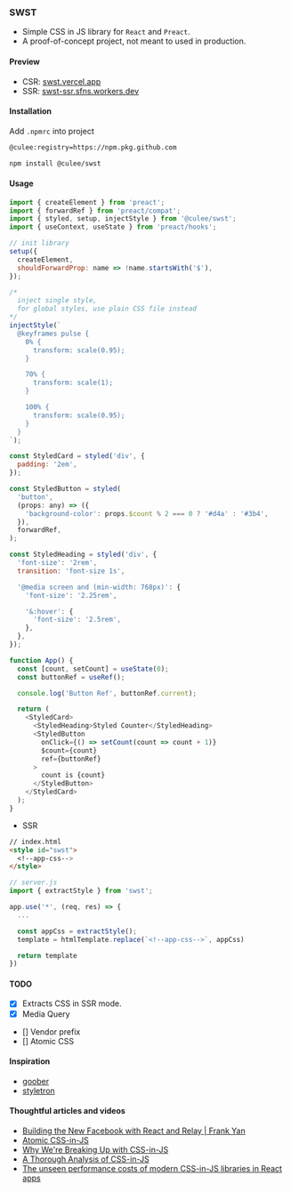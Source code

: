 ### SWST

- Simple CSS in JS library for `React` and `Preact`.
- A proof-of-concept project, not meant to used in production.

#### Preview

- CSR: [swst.vercel.app](https://swst.vercel.app/)
- SSR: [swst-ssr.sfns.workers.dev](https://swst-ssr.sfns.workers.dev/)

#### Installation

Add `.npmrc` into project

```bash
@culee:registry=https://npm.pkg.github.com
```

```bash
npm install @culee/swst
```

#### Usage

```js
import { createElement } from 'preact';
import { forwardRef } from 'preact/compat';
import { styled, setup, injectStyle } from '@culee/swst';
import { useContext, useState } from 'preact/hooks';

// init library
setup({
  createElement,
  shouldForwardProp: name => !name.startsWith('$'),
});

/*
  inject single style,
  for global styles, use plain CSS file instead
*/
injectStyle(`
  @keyframes pulse {
    0% {
      transform: scale(0.95);
    }

    70% {
      transform: scale(1);
    }

    100% {
      transform: scale(0.95);
    }
  }
`);

const StyledCard = styled('div', {
  padding: '2em',
});

const StyledButton = styled(
  'button',
  (props: any) => ({
    'background-color': props.$count % 2 === 0 ? '#d4a' : '#3b4',
  }),
  forwardRef,
);

const StyledHeading = styled('div', {
  'font-size': '2rem',
  transition: 'font-size 1s',

  '@media screen and (min-width: 768px)': {
    'font-size': '2.25rem',

    '&:hover': {
      'font-size': '2.5rem',
    },
  },
});

function App() {
  const [count, setCount] = useState(0);
  const buttonRef = useRef();

  console.log('Button Ref', buttonRef.current);

  return (
    <StyledCard>
      <StyledHeading>Styled Counter</StyledHeading>
      <StyledButton
        onClick={() => setCount(count => count + 1)}
        $count={count}
        ref={buttonRef}
      >
        count is {count}
      </StyledButton>
    </StyledCard>
  );
}
```

- SSR

```html
// index.html
<style id="swst">
  <!--app-css-->
</style>
```

```js
// server.js
import { extractStyle } from 'swst';

app.use('*', (req, res) => {
  ...

  const appCss = extractStyle();
  template = htmlTemplate.replace(`<!--app-css-->`, appCss)

  return template
})
```

#### TODO

- [x] Extracts CSS in SSR mode.
- [x] Media Query
- []  Vendor prefix
- []  Atomic CSS

#### Inspiration

- [goober](https://goober.rocks)
- [styletron](https://styletron.org/)

#### Thoughtful articles and videos

- [Building the New Facebook with React and Relay | Frank Yan](https://www.youtube.com/watch?v=9JZHodNR184)
- [Atomic CSS-in-JS](https://sebastienlorber.com/atomic-css-in-js)
- [Why We're Breaking Up with CSS-in-JS](https://dev.to/srmagura/why-were-breaking-up-wiht-css-in-js-4g9b)
- [A Thorough Analysis of CSS-in-JS](https://css-tricks.com/a-thorough-analysis-of-css-in-js/)
- [The unseen performance costs of modern CSS-in-JS libraries in React apps](https://calendar.perfplanet.com/2019/the-unseen-performance-costs-of-css-in-js-in-react-apps/)